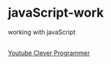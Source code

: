 # javaScript-work
working with javaScript 

<br><a href="https://youtu.be/lI1ae4REbFM" >Youtube Clever Programmer</a>
